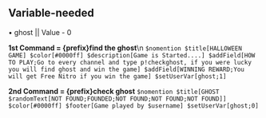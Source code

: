  
 ## Variable-needed
 
• ghost || Value - 0

**1st Command = {prefix}find the ghost**\n
`$nomention
$title[HALLOWEEN GAME]
$color[#0000ff]
$description[Game is Started....]
$addField[HOW TO PLAY;Go to every channel and type p!checkghost, if you were lucky you will find ghost and win the game]
$addField[WINNING REWARD;You will get Free Nitro if you win the game]
$setUserVar[ghost;1]`


**2nd Command = {prefix}check ghost**
`$nomention
$title[GHOST $randomText[NOT FOUND;FOUNDED;NOT FOUND;NOT FOUND;NOT FOUND]]
$color[#0000ff]
$footer[Game played by $username]
$setUserVar[ghost;0]`
